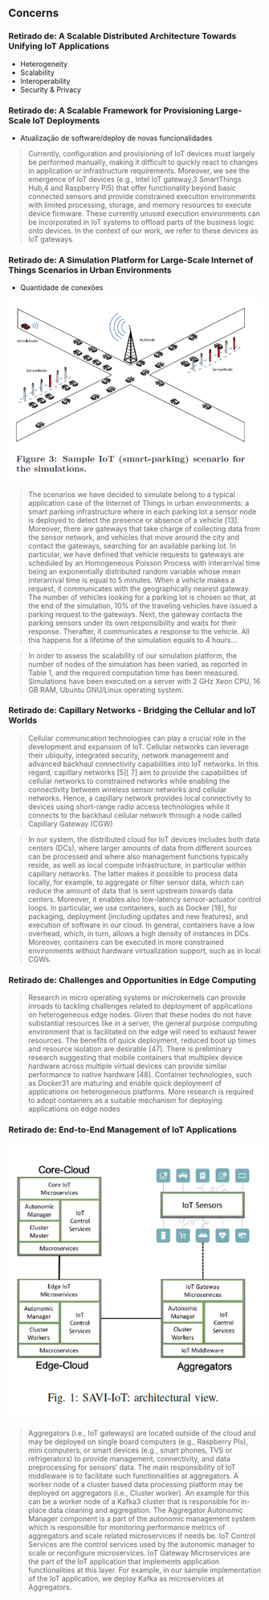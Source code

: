 ## Concerns

### **Retirado de: A Scalable Distributed Architecture Towards Unifying IoT Applications**
*  Heterogeneity
*  Scalability
*  Interoperability
*  Security & Privacy

### **Retirado de: A Scalable Framework for Provisioning Large-Scale IoT Deployments**

*  Atualização de software/deploy de novas funcionalidades

>  Currently, configuration and provisioning of IoT devices must largely be
performed manually, making it difficult to quickly react to changes in application or
infrastructure requirements. Moreover, we see the emergence of IoT devices (e.g., Intel
IoT gateway,3 SmartThings Hub,4 and Raspberry Pi5) that offer functionality beyond
basic connected sensors and provide constrained execution environments with limited
processing, storage, and memory resources to execute device firmware. These currently
unused execution environments can be incorporated in IoT systems to offload parts of
the business logic onto devices. In the context of our work, we refer to these devices as
IoT gateways.


### **Retirado de: A Simulation Platform for Large-Scale Internet of Things Scenarios in Urban Environments**


*  Quantidade de conexões


![Simulação](uploads/a43a3f3ab2ebf4d96042a634730917bf/Simulação.png)



>  The scenarios we have decided to simulate belong to a
typical application case of the Internet of Things in urban
environments: a smart parking infrastructure where in each
parking lot a sensor node is deployed to detect the presence
or absence of a vehicle [13]. Moreover, there are gateways
that take charge of collecting data from the sensor network,
and vehicles that move around the city and contact the gateways,
searching for an available parking lot.
In particular, we have defined that vehicle requests to
gateways are scheduled by an Homogeneous Poisson Process
with interarrival time being an exponentially distributed
random variable whose mean interarrival time is equal to
5 minutes. When a vehicle makes a request, it communicates
with the geographically nearest gateway. The number
of vehicles looking for a parking lot is chosen so that, at the
end of the simulation, 10% of the traveling vehicles have issued
a parking request to the gateways. Next, the gateway
contacts the parking sensors under its own responsibility and
waits for their response. Therafter, it communicates a response
to the vehicle. All this happens for a lifetime of the
simulation equals to 4 hours...

>  In order to assess the scalability of our simulation platform,
the number of nodes of the simulation has been varied,
as reported in Table 1, and the required computation
time has been measured. Simulations have been executed
on a server with 2 GHz Xeon CPU, 16 GB RAM, Ubuntu
GNU/Linux operating system.


### **Retirado de: Capillary Networks - Bridging the Cellular and loT Worlds**


> Cellular communication technologies can play a crucial
role in the development and expansion of loT. Cellular networks
can leverage their ubiquity, integrated security, network
management and advanced backhaul connectivity capabilities
into loT networks. In this regard, capillary networks [5][
7] aim to provide the capabilities of cellular networks to
constrained networks while enabling the connectivity between
wireless sensor networks and cellular networks. Hence, a
capillary network provides local connectivity to devices using
short-range radio access technologies while it connects to the
backhaul cellular network through a node called Capillary
Gateway (CGW)

>  In our system, the distributed cloud for loT devices includes
both data centers (DCs), where larger amounts of data
from different sources can be processed and where also management
functions typically reside, as well as local compute
infrastructure, in particular within capillary networks. The
latter makes it possible to process data locally, for example, to
aggregate or filter sensor data, which can reduce the amount
of data that is sent upstream towards data centers. Moreover,
it enables also low-latency sensor-actuator control loops.
In particular, we use containers, such as Docker [18], for
packaging, deployment (including updates and new features),
and execution of software in our cloud. In general, containers
have a low overhead, which, in turn, allows a high density
of instances in DCs. Moreover, containers can be executed in
more constrained environments without hardware virtualization
support, such as in local CGWs.



### **Retirado de: Challenges and Opportunities in Edge Computing**

> Research in micro operating systems or microkernels can
provide inroads to tackling challenges related to deployment
of applications on heterogeneous edge nodes. Given
that these nodes do not have substantial resources like
in a server, the general purpose computing environment
that is facilitated on the edge will need to exhaust fewer
resources. The benefits of quick deployment, reduced boot
up times and resource isolation are desirable [47]. There is
preliminary research suggesting that mobile containers that
multiplex device hardware across multiple virtual devices
can provide similar performance to native hardware [48].
Container technologies, such as Docker31 are maturing and
enable quick deployment of applications on heterogeneous
platforms. More research is required to adopt containers as
a suitable mechanism for deploying applications on edge
nodes


### **Retirado de: End-to-End Management of IoT Applications**


![savi-iot](uploads/4708aa3bff30b6f7e43732174ceea191/savi-iot.png)

> Aggregators (i.e., IoT gateways) are located outside of
the cloud and may be deployed on single board computers
(e.g., Raspberry PIs), mini computers, or smart devices
(e.g., smart phones, TVS or refrigerators) to provide management,
connectivity, and data preprocessing for sensors’ data. 
The main responsibility of IoT middleware is to facilitate such functionalities at aggregators.
A worker node of a cluster based data processing platform
may be deployed on aggregators (i.e., Cluster worker).
An example for this can be a worker node of a Kafka3
cluster that is responsible for in-place data cleaning and
aggregation. The Aggregator Autonomic Manager component
is a part of the autonomic management system
which is responsible for monitoring performance metrics
of aggregators and scale related microservices if needs
be. IoT Control Services are the control services used by
the autonomic manager to scale or reconfigure microservices.
IoT Gateway Microservices are the part of the IoT
application that implements application functionalities at
this layer. For example, in our sample implementation of
the IoT application, we deploy Kafka as microservices at
Aggregators.